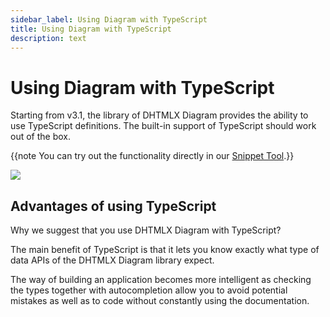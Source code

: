 ```yaml
---
sidebar_label: Using Diagram with TypeScript
title: Using Diagram with TypeScript
description: text
---
```


# Using Diagram with TypeScript


Starting from v3.1, the library of DHTMLX Diagram provides the ability to use TypeScript definitions. The built-in support of TypeScript should work out of the box.

{{note You can try out the functionality directly in our <a href="https://snippet.dhtmlx.com/ybpmz0zk"  target="_blank">Snippet Tool</a>.}}

<a href="https://snippet.dhtmlx.com/ybpmz0zk"  target="_blank"><img src="typescript.png"/></a>

Advantages of using TypeScript
------------------------------

Why we suggest that you use DHTMLX Diagram with TypeScript?

The main benefit of TypeScript is that it lets you know exactly what type of data APIs of the DHTMLX Diagram library expect.

The way of building an application becomes more intelligent as checking the types together with autocompletion allow you to avoid potential mistakes as well as to code without constantly using the documentation.